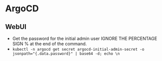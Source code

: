 # ArgoCD
## WebUI
- Get the password for the initial admin user
IGNORE THE PERCENTAGE SIGN % at the end of the command.
- `kubectl -n argocd get secret argocd-initial-admin-secret -o jsonpath="{.data.password}" | base64 -d; echo \n`
